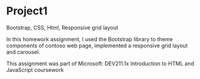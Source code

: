 # Project1
Bootstrap, CSS, Html, Responsive grid layout 

In this homework assignment, I used the Bootstrap library to theme components of contoso web page, implemented a responsive grid layout and carousel.

This assignment was part of Microsoft: DEV211.1x Introduction to HTML and JavaScript coursework
